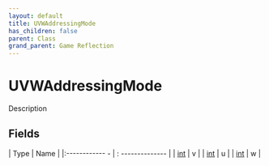 ```yaml
---
layout: default
title: UVWAddressingMode
has_children: false
parent: Class
grand_parent: Game Reflection
---
```

# UVWAddressingMode
Description 

## Fields
| Type | Name |
|:------------ - | : -------------- |
| [int](game-reflection/enums/int.md) | v |
| [int](game-reflection/enums/int.md) | u |
| [int](game-reflection/enums/int.md) | w |
